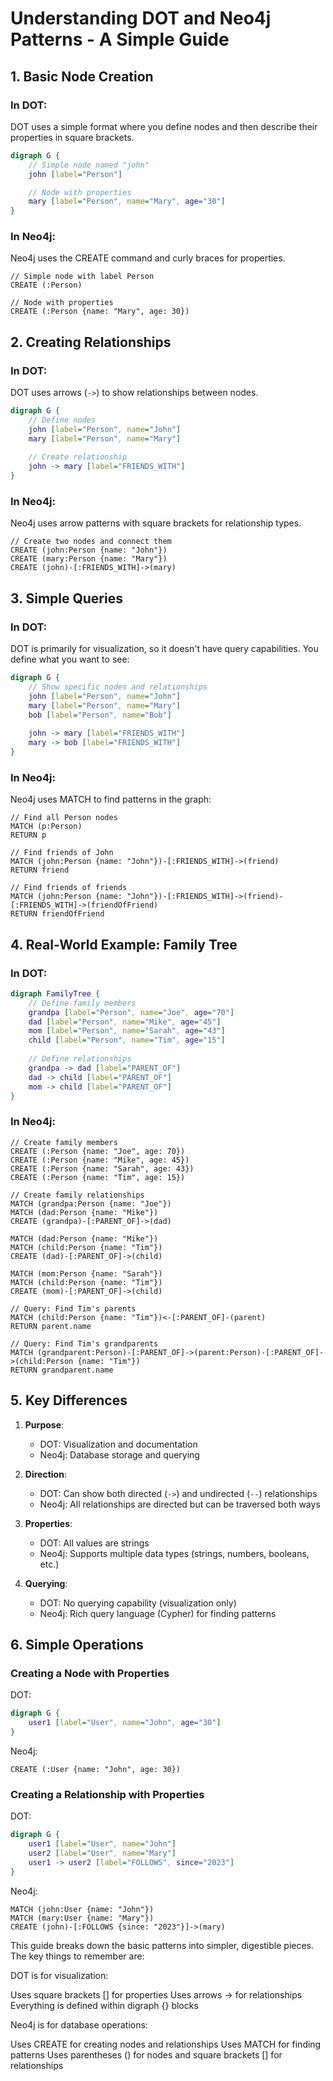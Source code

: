 # Understanding DOT and Neo4j Patterns - A Simple Guide

## 1. Basic Node Creation

### In DOT:
DOT uses a simple format where you define nodes and then describe their properties in square brackets.

```dot
digraph G {
    // Simple node named "john"
    john [label="Person"]

    // Node with properties
    mary [label="Person", name="Mary", age="30"]
}
```

### In Neo4j:
Neo4j uses the CREATE command and curly braces for properties.

```cypher
// Simple node with label Person
CREATE (:Person)

// Node with properties
CREATE (:Person {name: "Mary", age: 30})
```

## 2. Creating Relationships

### In DOT:
DOT uses arrows (`->`) to show relationships between nodes.

```dot
digraph G {
    // Define nodes
    john [label="Person", name="John"]
    mary [label="Person", name="Mary"]
    
    // Create relationship
    john -> mary [label="FRIENDS_WITH"]
}
```

### In Neo4j:
Neo4j uses arrow patterns with square brackets for relationship types.

```cypher
// Create two nodes and connect them
CREATE (john:Person {name: "John"})
CREATE (mary:Person {name: "Mary"})
CREATE (john)-[:FRIENDS_WITH]->(mary)
```

## 3. Simple Queries

### In DOT:
DOT is primarily for visualization, so it doesn't have query capabilities. You define what you want to see:

```dot
digraph G {
    // Show specific nodes and relationships
    john [label="Person", name="John"]
    mary [label="Person", name="Mary"]
    bob [label="Person", name="Bob"]
    
    john -> mary [label="FRIENDS_WITH"]
    mary -> bob [label="FRIENDS_WITH"]
}
```

### In Neo4j:
Neo4j uses MATCH to find patterns in the graph:

```cypher
// Find all Person nodes
MATCH (p:Person) 
RETURN p

// Find friends of John
MATCH (john:Person {name: "John"})-[:FRIENDS_WITH]->(friend)
RETURN friend

// Find friends of friends
MATCH (john:Person {name: "John"})-[:FRIENDS_WITH]->(friend)-[:FRIENDS_WITH]->(friendOfFriend)
RETURN friendOfFriend
```

## 4. Real-World Example: Family Tree

### In DOT:
```dot
digraph FamilyTree {
    // Define family members
    grandpa [label="Person", name="Joe", age="70"]
    dad [label="Person", name="Mike", age="45"]
    mom [label="Person", name="Sarah", age="43"]
    child [label="Person", name="Tim", age="15"]
    
    // Define relationships
    grandpa -> dad [label="PARENT_OF"]
    dad -> child [label="PARENT_OF"]
    mom -> child [label="PARENT_OF"]
}
```

### In Neo4j:
```cypher
// Create family members
CREATE (:Person {name: "Joe", age: 70})
CREATE (:Person {name: "Mike", age: 45})
CREATE (:Person {name: "Sarah", age: 43})
CREATE (:Person {name: "Tim", age: 15})

// Create family relationships
MATCH (grandpa:Person {name: "Joe"})
MATCH (dad:Person {name: "Mike"})
CREATE (grandpa)-[:PARENT_OF]->(dad)

MATCH (dad:Person {name: "Mike"})
MATCH (child:Person {name: "Tim"})
CREATE (dad)-[:PARENT_OF]->(child)

MATCH (mom:Person {name: "Sarah"})
MATCH (child:Person {name: "Tim"})
CREATE (mom)-[:PARENT_OF]->(child)

// Query: Find Tim's parents
MATCH (child:Person {name: "Tim"})<-[:PARENT_OF]-(parent)
RETURN parent.name

// Query: Find Tim's grandparents
MATCH (grandparent:Person)-[:PARENT_OF]->(parent:Person)-[:PARENT_OF]->(child:Person {name: "Tim"})
RETURN grandparent.name
```

## 5. Key Differences

1. **Purpose**:
   - DOT: Visualization and documentation
   - Neo4j: Database storage and querying

2. **Direction**:
   - DOT: Can show both directed (`->`) and undirected (`--`) relationships
   - Neo4j: All relationships are directed but can be traversed both ways

3. **Properties**:
   - DOT: All values are strings
   - Neo4j: Supports multiple data types (strings, numbers, booleans, etc.)

4. **Querying**:
   - DOT: No querying capability (visualization only)
   - Neo4j: Rich query language (Cypher) for finding patterns

## 6. Simple Operations

### Creating a Node with Properties

DOT:
```dot
digraph G {
    user1 [label="User", name="John", age="30"]
}
```

Neo4j:
```cypher
CREATE (:User {name: "John", age: 30})
```

### Creating a Relationship with Properties

DOT:
```dot
digraph G {
    user1 [label="User", name="John"]
    user2 [label="User", name="Mary"]
    user1 -> user2 [label="FOLLOWS", since="2023"]
}
```

Neo4j:
```cypher
MATCH (john:User {name: "John"})
MATCH (mary:User {name: "Mary"})
CREATE (john)-[:FOLLOWS {since: "2023"}]->(mary)
```

This guide breaks down the basic patterns into simpler, digestible pieces. The key things to remember are:

DOT is for visualization:

Uses square brackets [] for properties
Uses arrows -> for relationships
Everything is defined within digraph {} blocks


Neo4j is for database operations:

Uses CREATE for creating nodes and relationships
Uses MATCH for finding patterns
Uses parentheses () for nodes and square brackets [] for relationships